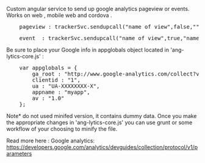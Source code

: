 <p>
	Custom angular service to send up google analytics pageview or events.
	Works on web , mobile web  and cordova .
</p>

<pre>
	pageview : trackerSvc.sendupcall("name_of_view",false,"","");
</pre>

<pre>
	event  : trackerSvc.sendupcall("name_of_view",true,"name_of_event_action","name_of_event_category");
</pre>

Be sure to place your Google info in appglobals object located in 'ang-lytics-core.js' :

<pre>
	var appglobals = {
	    ga_root : "http://www.google-analytics.com/collect?v=1",
	    clientid : "1",
	    ua : "UA-XXXXXXXX-X", 
	    appname : "myapp",
	    av : "1.0"
	};
</pre>


Note* do not used minifed version, it contains dummy data. Once you make the appropriate changes in 'ang-lytics-core.js' you can use grunt
or some workflow of your choosing to minify the file.

Read more here : Google analytics: https://developers.google.com/analytics/devguides/collection/protocol/v1/parameters